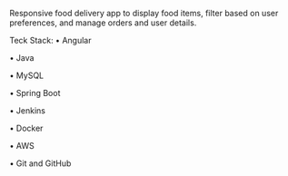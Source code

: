 Responsive food delivery app to display food items, filter based on user preferences, and manage orders and user details.


Teck Stack:
• Angular

• Java

• MySQL

• Spring Boot

• Jenkins

• Docker

• AWS

• Git and GitHub
